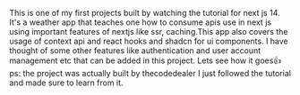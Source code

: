 This is one of my first projects built by watching the tutorial for next js 14. It's a weather app that teaches one how to consume apis use in next js using important features of nextjs like ssr, caching.This app also covers the usage of context api and react hooks and shadcn for ui components.
I have thought of some other features like authentication and user account management etc that can be added in this project.
Lets see how it goes👍
ps: the project was actually built by thecodedealer I just followed the tutorial and made sure to learn from it. 